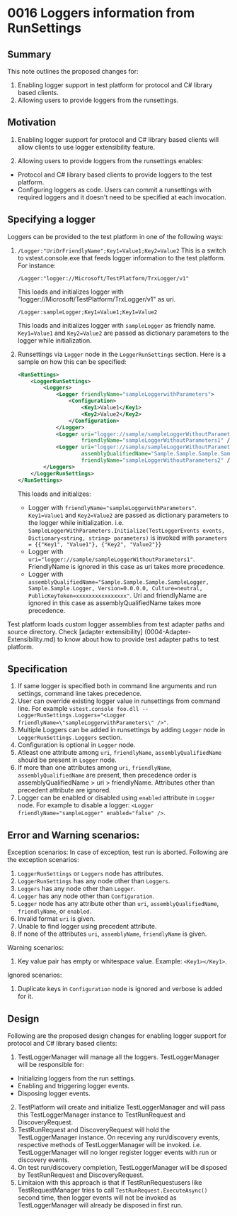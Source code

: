 # 0016 Loggers information from RunSettings

## Summary
This note outlines the proposed changes for:
1. Enabling logger support in test platform for protocol and C# library based clients.
2. Allowing users to provide loggers from the runsettings.

## Motivation
1. Enabling logger support for protocol and C# library based clients will allow clients to use logger extensibility feature.

2. Allowing users to provide loggers from the runsettings enables:
  * Protocol and C# library based clients to provide loggers to the test platform.
  * Configuring loggers as code. Users can commit a runsettings with required loggers and it doesn't need to be specified at each invocation.

## Specifying a logger
Loggers can be provided to the test platform in one of the following ways:

1.  `/Logger:"UriOrFriendlyName";Key1=Value1;Key2=Value2` This is a switch to vstest.console.exe that feeds logger information to the test platform. For instance:

    ```
    /Logger:"logger://Microsoft/TestPlatform/TrxLogger/v1"
    ```

    This loads and initializes logger with "logger://Microsoft/TestPlatform/TrxLogger/v1" as uri.

    ```
    /Logger:sampleLogger;Key1=Value1;Key1=Value2
    ```

    This loads and initializes logger with `sampleLogger` as friendly name. `Key1=Value1` and `Key2=Value2` are passed as dictionary parameters to the logger while initialization.

2. Runsettings via `Logger` node in the `LoggerRunSettings` section. Here is a sample on how this can be specified:

    ```xml
    <RunSettings>
        <LoggerRunSettings>
            <Loggers>
                <Logger friendlyName="sampleLoggerwithParameters">
                    <Configuration>
                        <Key1>Value1</Key1>
                        <Key2>Value2</Key2>
                    </Configuration>
                </Logger>
                <Logger uri="logger://sample/sampleLoggerWithoutParameters1"
                        friendlyName="sampleLoggerWithoutParameters1" />
                <Logger uri="logger://sample/sampleLoggerWithoutParameters2"
                        assemblyQualifiedName="Sample.Sample.Sample.SampleLogger, Sample.Sample.Logger, Version=0.0.0.0, Culture=neutral, PublicKeyToken=xxxxxxxxxxxxxxxx"
                        friendlyName="sampleLoggerWithoutParameters2" />
            </Loggers>
        </LoggerRunSettings>
    </RunSettings>
    ```

    This loads and initializes:
    * Logger with `friendlyName="sampleLoggerwithParameters"`. `Key1=Value1` and `Key2=Value2` are passed as dictionary parameters to the logger while initialization. i.e. `SampleLoggerWithParameters.Initialize(TestLoggerEvents events, Dictionary<string, string> parameters)` is invoked with `parameters = {{"Key1", "Value1"}, {"Key2", "Value2"}}`
    * Logger with `uri="logger://sample/sampleLoggerWithoutParameters1"`. FriendlyName is ignored in this case as uri takes more precedence.
    * Logger with `assemblyQualifiedName="Sample.Sample.Sample.SampleLogger, Sample.Sample.Logger, Version=0.0.0.0, Culture=neutral, PublicKeyToken=xxxxxxxxxxxxxxxx"`. Uri and friendlyName are ignored in this case as assemblyQualifiedName takes more precedence.

Test platform loads custom logger assemblies from test adapter paths and source directory. Check [adapter extensibility] (0004-Adapter-Extensibility.md) to know about how to provide test adapter paths to test platform.

## Specification
1. If same logger is specified both in command line arguments and run settings, command line takes precedence.
2. User can override existing logger value in runsettings from command line. For example `vstest.console foo.dll -- LoggerRunSettings.Loggers="<Logger friendlyName=\"sampleLoggerwithParameters\" />"`.
2. Multiple Loggers can be added in runsettings by adding `Logger` node in `LoggerRunSettings.Loggers` section.
3. Configuration is optional in `Logger` node.
4. Atleast one attribute among `uri`, `friendlyName`, `assemblyQualifiedName` should be present in `Logger` node.
5. If more than one attributes among `uri`, `friendlyName`, `assemblyQualifiedName` are present, then precedence order is assemblyQualifiedName > uri > friendlyName. Attributes other than precedent attribute are ignored.
6. Logger can be enabled or disabled using `enabled` attribute in `Logger` node. For example to disable a logger: `<Logger friendlyName="sampleLogger" enabled="false" />`.

## Error and Warning scenarios:
Exception scenarios: 
In case of exception, test run is aborted. Following are the exception scenarios:
1. `LoggerRunSettings` or `Loggers` node has attributes.
2. `LoggerRunSettings` has any node other than `Loggers`.
3. `Loggers` has any node other than `Logger`.
4. `Logger` has any node other than `Configuration`.
5. `Logger` node has any attribute other than `uri`, `assemblyQualifiedName`, `friendlyName`, or `enabled`.
6. Invalid format `uri` is given.
7. Unable to find logger using precedent attribute.
8. If none of the attributes `uri`, `assemblyName`, `friendlyName` is given.

Warning scenarios:
1. Key value pair has empty or whitespace value. Example: `<Key1></Key1>`.

Ignored scenarios:
1. Duplicate keys in `Configuration` node is ignored and verbose is added for it.

## Design
Following are the proposed design changes for enabling logger support for protocol and C# library based clients:
1. TestLoggerManager will manage all the loggers. TestLoggerManager will be responsible for:
  * Initializing loggers from the run settings.
  * Enabling and triggering logger events.
  * Disposing logger events.

2. TestPlatform will create and initialize TestLoggerManager and will pass this TestLoggerManager instance to TestRunRequest and DiscoveryRequest.
3. TestRunRequest and DiscoveryRequest will hold the TestLoggerManager instance. On receving any run/discovery events, respective methods of TestLoggerManager will be invoked. i.e. TestLoggerManager will no longer register logger events with run or discovery events.
4. On test run/discovery completion, TestLoggerManager will be disposed by TestRunRequest and DiscoveryRequest.
5. Limitaion with this approach is that if TestRunRequestusers like TestRequestManager tries to call `TestRunRequest.ExecuteAsync()` second time, then logger events will not be invoked as TestLoggerManager will already be disposed in first run.
